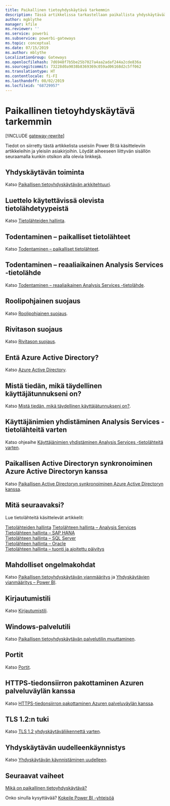 ```yaml
---
title: Paikallinen tietoyhdyskäytävä tarkemmin
description: Tässä artikkelissa tarkastellaan paikallista yhdyskäytävää tarkemmin. Artikkelissa kerrotaan, miten palvelu toimii Azure Active Directoryn ja paikallisen Active Directoryn kanssa Analysis Servicesiä käytettäessä.
author: mgblythe
manager: kfile
ms.reviewer: ''
ms.service: powerbi
ms.subservice: powerbi-gateways
ms.topic: conceptual
ms.date: 07/15/2019
ms.author: mblythe
LocalizationGroup: Gateways
ms.openlocfilehash: 7d6948f7b5be25b7027a4aa2adaf244a2cde836a
ms.sourcegitcommit: 73228d0a9038b8369369c059ad06168d2c5ff062
ms.translationtype: HT
ms.contentlocale: fi-FI
ms.lasthandoff: 08/02/2019
ms.locfileid: "68729957"
---
```

# <a name="on-premises-data-gateway-in-depth"></a>Paikallinen tietoyhdyskäytävä tarkemmin

[!INCLUDE [gateway-rewrite](includes/gateway-rewrite.md)]

Tiedot on siirretty tästä artikkelista useisiin Power BI:tä käsitteleviin artikkeleihin ja yleisiin asiakirjoihin. Löydät aiheeseen liittyvän sisällön seuraamalla kunkin otsikon alla olevia linkkejä.

## <a name="how-the-gateway-works"></a>Yhdyskäytävän toiminta

Katso [Paikallisen tietoyhdyskäytävän arkkitehtuuri](/data-integration/gateway/service-gateway-onprem-indepth).

## <a name="list-of-available-data-source-types"></a>Luettelo käytettävissä olevista tietolähdetyypeistä

Katso [Tietolähteiden hallinta](service-gateway-data-sources.md).

## <a name="authentication-to-on-premises-data-sources"></a>Todentaminen – paikalliset tietolähteet

Katso [Todentaminen – paikalliset tietolähteet](/data-integration/gateway/service-gateway-onprem-indepth#authentication-to-on-premises-data-sources).

## <a name="authentication-to-a-live-analysis-services-data-source"></a>Todentaminen – reaaliaikainen Analysis Services -tietolähde

Katso [Todentaminen – reaaliaikainen Analysis Services -tietolähde](service-gateway-enterprise-manage-ssas.md#authentication-to-a-live-analysis-services-data-source).

## <a name="role-based-security"></a>Roolipohjainen suojaus

Katso [Roolipohjainen suojaus](service-gateway-enterprise-manage-ssas.md#role-based-security).

## <a name="row-level-security"></a>Rivitason suojaus

Katso [Rivitason suojaus](service-gateway-enterprise-manage-ssas.md#row-level-security).

## <a name="what-about-azure-active-directory"></a>Entä Azure Active Directory?

Katso [Azure Active Directory](/data-integration/gateway/service-gateway-onprem-indepth#azure-active-directory).

## <a name="how-do-i-tell-what-my-upn-is"></a>Mistä tiedän, mikä täydellinen käyttäjätunnukseni on?

Katso [Mistä tiedän, mikä täydellinen käyttäjätunnukseni on?](/data-integration/gateway/service-gateway-onprem-indepth#how-do-i-tell-what-my-upn-is).

## <a name="map-user-names-for-analysis-services-data-sources"></a>Käyttäjänimien yhdistäminen Analysis Services -tietolähteitä varten

Katso ohjeaihe [Käyttäjänimien yhdistäminen Analysis Services -tietolähteitä varten](service-gateway-enterprise-manage-ssas.md#map-user-names-for-analysis-services-data-sources).

## <a name="synchronize-an-on-premises-active-directory-with-azure-active-directory"></a>Paikallisen Active Directoryn synkronoiminen Azure Active Directoryn kanssa

Katso [Paikallisen Active Directoryn synkronoiminen Azure Active Directoryn kanssa](/data-integration/gateway/service-gateway-onprem-indepth#synchronize-an-on-premises-active-directory-with-azure-active-directory).

## <a name="what-to-do-next"></a>Mitä seuraavaksi?

Lue tietolähteitä käsittelevät artikkelit:

[Tietolähteiden hallinta](service-gateway-data-sources.md)
[Tietolähteen hallinta – Analysis Services](service-gateway-enterprise-manage-ssas.md)  
[Tietolähteen hallinta – SAP HANA](service-gateway-enterprise-manage-sap.md)  
[Tietolähteen hallinta – SQL Server](service-gateway-enterprise-manage-sql.md)  
[Tietolähteen hallinta – Oracle](service-gateway-onprem-manage-oracle.md)  
[Tietolähteen hallinta – tuonti ja ajoitettu päivitys](service-gateway-enterprise-manage-scheduled-refresh.md)  

## <a name="where-things-can-go-wrong"></a>Mahdolliset ongelmakohdat

Katso [Paikallisen tietoyhdyskäytävän vianmääritys](/data-integration/gateway/service-gateway-tshoot) ja [Yhdyskäytävien vianmääritys – Power BI](service-gateway-onprem-tshoot.md).

## <a name="sign-in-account"></a>Kirjautumistili

Katso [Kirjautumistili](/data-integration/gateway/service-gateway-onprem-indepth#sign-in-account).

## <a name="windows-service-account"></a>Windows-palvelutili

Katso [Paikallisen tietoyhdyskäytävän palvelutilin muuttaminen](/data-integration/gateway/service-gateway-service-account).

## <a name="ports"></a>Portit

Katso [Portit](/data-integration/gateway/service-gateway-communication#ports).

## <a name="forcing-https-communication-with-azure-service-bus"></a>HTTPS-tiedonsiirron pakottaminen Azuren palveluväylän kanssa

Katso [HTTPS-tiedonsiirron pakottaminen Azuren palveluväylän kanssa](/data-integration/gateway/service-gateway-communication#force-https-communication-with-azure-service-bus).

## <a name="support-for-tls-12"></a>TLS 1.2:n tuki

Katso [TLS 1.2 yhdyskäytäväliikennettä varten](/data-integration/gateway/service-gateway-communication#tls-12-for-gateway-traffic).

## <a name="how-to-restart-the-gateway"></a>Yhdyskäytävän uudelleenkäynnistys

Katso [Yhdyskäytävän käynnistäminen uudelleen](/data-integration/gateway/service-gateway-restart).

## <a name="next-steps"></a>Seuraavat vaiheet

[Mikä on paikallinen tietoyhdyskäytävä?](service-gateway-onprem.md)

Onko sinulla kysyttävää? [Kokeile Power BI -yhteisöä](http://community.powerbi.com/)